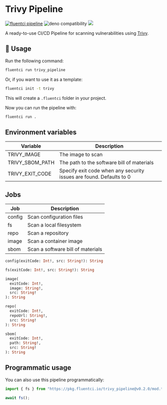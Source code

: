 # Trivy Pipeline

[![fluentci pipeline](https://img.shields.io/badge/dynamic/json?label=pkg.fluentci.io&labelColor=%23000&color=%23460cf1&url=https%3A%2F%2Fapi.fluentci.io%2Fv1%2Fpipeline%2Ftrivy_pipeline&query=%24.version)](https://pkg.fluentci.io/trivy_pipeline)
![deno compatibility](https://shield.deno.dev/deno/^1.37)
[![](https://img.shields.io/codecov/c/gh/fluent-ci-templates/trivy-pipeline)](https://codecov.io/gh/fluent-ci-templates/trivy-pipeline)

A ready-to-use CI/CD Pipeline for scanning vulnerabilities using [Trivy](https://trivy.dev/).

## 🚀 Usage

Run the following command:

```bash
fluentci run trivy_pipeline
```

Or, if you want to use it as a template:

```bash
fluentci init -t trivy
```

This will create a `.fluentci` folder in your project.

Now you can run the pipeline with:

```bash
fluentci run .
```

## Environment variables

| Variable                | Description                                                         |
| ----------------------- | ------------------------------------------------------------------- |
| TRIVY_IMAGE             | The image to scan                                                   |
| TRIVY_SBOM_PATH         | The path to the software bill of materials                          |
| TRIVY_EXIT_CODE         | Specify exit code when any security issues are found. Defaults to 0 |

## Jobs

| Job      | Description                                   |
| -------- | --------------------------------------------- |
| config   | Scan configuration files                      |
| fs       | Scan a local filesystem                       |
| repo     | Scan a repository                             |
| image    | Scan a container image                        |
| sbom     | Scan a software bill of materials             |

```graphql
config(exitCode: Int!, src: String!): String

fs(exitCode: Int!, src: String!): String

image(
  exitCode: Int!, 
  image: String!, 
  src: String!
): String

repo(
  exitCode: Int!, 
  repoUrl: String!, 
  src: String!
): String

sbom(
  exitCode: Int!, 
  path: String!, 
  src: String!
): String
```
## Programmatic usage

You can also use this pipeline programmatically:

```ts
import { fs } from "https://pkg.fluentci.io/trivy_pipeline@v0.2.0/mod.ts";

await fs();
```
